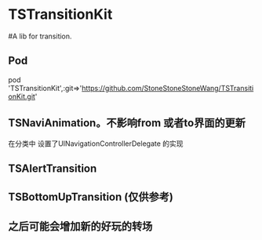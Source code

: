 
TSTransitionKit
====
#A lib for transition.

## Pod

pod 'TSTransitionKit',:git=>'https://github.com/StoneStoneStoneWang/TSTransitionKit.git'


## TSNaviAnimation。不影响from 或者to界面的更新

在分类中 设置了UINavigationControllerDelegate 的实现

## TSAlertTransition

## TSBottomUpTransition (仅供参考)

## 之后可能会增加新的好玩的转场

